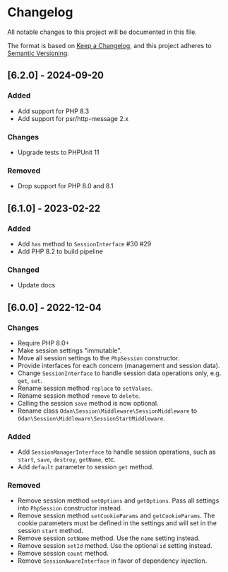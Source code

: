 # Changelog

All notable changes to this project will be documented in this file.

The format is based on [Keep a Changelog](https://keepachangelog.com/en/1.0.0/),
and this project adheres to [Semantic Versioning](https://semver.org/spec/v2.0.0.html).

## [6.2.0] - 2024-09-20

### Added

* Add support for PHP 8.3
* Add support for psr/http-message 2.x

### Changes

* Upgrade tests to PHPUnit 11

### Removed

* Drop support for PHP 8.0 and 8.1

## [6.1.0] - 2023-02-22

### Added

* Add `has` method to `SessionInterface` #30 #29
* Add PHP 8.2 to build pipeline

### Changed

* Update docs

## [6.0.0] - 2022-12-04

### Changes

* Require PHP 8.0+
* Make session settings "immutable".
* Move all session settings to the `PhpSession` constructor.
* Provide interfaces for each concern (management and session data).
* Change `SessionInterface` to handle session data operations only, e.g. `get`, `set`.
* Rename session method `replace` to `setValues`.
* Rename session method `remove` to `delete`.
* Calling the session `save` method is now optional.
* Rename class `Odan\Session\Middleware\SessionMiddleware` to `Odan\Session\Middleware\SessionStartMiddleware`.

### Added

* Add `SessionManagerInterface` to handle session operations, such as `start`, `save`, `destroy`, `getName`, etc.
* Add `default` parameter to session `get` method.

### Removed

* Remove session method `setOptions` and `getOptions`. Pass all settings into `PhpSession` constructor instead.
* Remove session method `setCookieParams` and `getCookieParams`. The cookie parameters must be 
  defined in the settings and will set in the session `start` method.
* Remove session `setName` method. Use the `name` setting instead.
* Remove session `setId` method. Use the optional `id` setting instead.
* Remove session `count` method.
* Remove `SessionAwareInterface` in favor of dependency injection.

